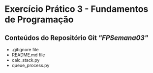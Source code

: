 # Exercício Prático 3 - Fundamentos de Programação #

## Conteúdos do Repositório Git *"FPSemana03"* ##

- .gitignore file
- README.md file
- calc_stack.py
- queue_process.py
